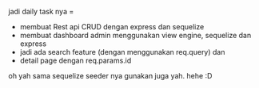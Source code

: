 jadi daily task nya =
- membuat Rest api CRUD dengan express dan sequelize
- membuat dashboard admin menggunakan view engine, sequelize dan express
- jadi ada search feature (dengan menggunakan req.query) dan 
- detail page dengan req.params.id

oh yah sama sequelize seeder nya gunakan juga yah. hehe :D